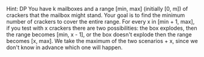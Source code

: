 Hint: DP 
You have k mailboxes and a range [min, max] (initially [0, m]) of crackers that the mailbox might stand. 
Your goal is to find the minimum number of crackers to cover the entire range. 
For every x in [min + 1, max], if you test with x crackers there are two possibilities: the box explodes, then the range becomes [min, x - 1], or the box doesn't explode then the range becomes [x, max]. We take the maximum of the two scenarios + x, since we don't know in advance which one will happen.   
 